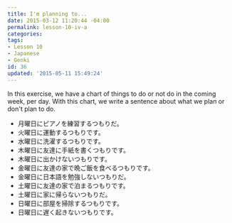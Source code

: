 ```yaml
---
title: I'm planning to...
date: 2015-03-12 11:20:44 -04:00
permalink: lesson-10-iv-a
categories:
tags:
- Lesson 10
- Japanese
- Genki
id: 36
updated: '2015-05-11 15:49:24'
---
```


In this exercise, we have a chart of things to do or not do in the coming week, per day. With this chart, we write a sentence about what we plan or don't plan to do.

- 月曜日にピアノを練習するつもりだ。
- 火曜日に運動するつもりです。
- 水曜日に洗濯するつもりです。
- 木曜日に友達に手紙を書くつもりです。
- 木曜日に出かけないつもりです。
- 金曜日に友達の家で晩ご飯を食べるつもりです。
- 金曜日に日本語を勉強しないつもりだ。
- 土曜日に友達の家で泊まるつもりです。
- 土曜日に家に帰らないつもりだ。
- 日曜日に部屋を掃除するつもりです。
- 日曜日に遅く起きないつもりです。
